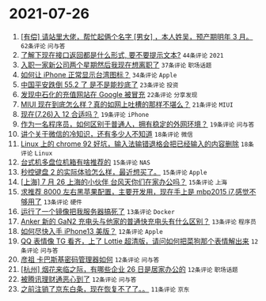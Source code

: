 # 2021-07-26

1. [[有偿] 请站里大佬，帮忙起俩个名字 [男女] ，本人姓吴，预产期明年 3 月。](https://www.v2ex.com/t/791737) `62条评论` `问与答`
1. [了解下现在接口返回都是什么形式, 要不要提示文本?](https://www.v2ex.com/t/791754) `44条评论` `2021`
1. [入职一家新公司两个星期然后我现在想离职了](https://www.v2ex.com/t/791739) `37条评论` `职场话题`
1. [如何让 iPhone 正常显示台湾图标？](https://www.v2ex.com/t/791716) `34条评论` `Apple`
1. [中国平安跌倒 55.2 了 是不是能抄底了](https://www.v2ex.com/t/791782) `23条评论` `投资`
1. [发现中石化的充值网站在 Google 被冒充](https://www.v2ex.com/t/791792) `22条评论` `分享发现`
1. [MIUI 现在到底怎么样？真的如网上吐槽的那样不堪么？](https://www.v2ex.com/t/791801) `21条评论` `MIUI`
1. [现在(7.26)入 12 合适吗？](https://www.v2ex.com/t/791760) `19条评论` `iPhone`
1. [作为一名程序员，如何区别于普通人，拥有稳定的外网环境？](https://www.v2ex.com/t/791787) `19条评论` `问与答`
1. [讲个关于微信的冷知识，还有多少人不知道](https://www.v2ex.com/t/791824) `18条评论` `微信`
1. [Linux 上的 chrome 92 好坑，输入法输错退格会把已经输入的内容删除](https://www.v2ex.com/t/791736) `18条评论` `Linux`
1. [台式机多盘位机箱有啥推荐的](https://www.v2ex.com/t/791791) `15条评论` `NAS`
1. [秒控键盘 2 的实际体验怎么样，最近想买了。](https://www.v2ex.com/t/791778) `15条评论` `Apple`
1. [[上海] 7 月 26 上海的小伙伴 台风天你们在家办公吗？](https://www.v2ex.com/t/791770) `15条评论` `上海`
1. [求推荐 8000 左右黑苹果配置，主要开发用，现在手上是 mbp2015 i7,感觉不够用了](https://www.v2ex.com/t/791821) `13条评论` `硬件`
1. [运行了一个镜像把我服务器搞死了](https://www.v2ex.com/t/791818) `13条评论` `Docker`
1. [Anker 新的 GaN2 充电头与他家的普通快充电头有什么区别？](https://www.v2ex.com/t/791738) `13条评论` `程序员`
1. [如何尽快入手 iPhone13 美版？](https://www.v2ex.com/t/791835) `12条评论` `Apple`
1. [QQ 表情像 TG 看齐，上了 Lottie 超清版，请问如何把菜狗那个表情解出来](https://www.v2ex.com/t/791772) `12条评论` `问与答`
1. [彦祖 卡巴斯基密码管理器如何](https://www.v2ex.com/t/791761) `12条评论` `问与答`
1. [[杭州] 烟花来临之际，有哪些企业 26 日是居家办公的](https://www.v2ex.com/t/791741) `12条评论` `职场话题`
1. [被腾讯理财通恶心到了](https://www.v2ex.com/t/791735) `12条评论` `问与答`
1. [之前注销了京东白条，现在恢复不了了。。](https://www.v2ex.com/t/791805) `11条评论` `京东`
